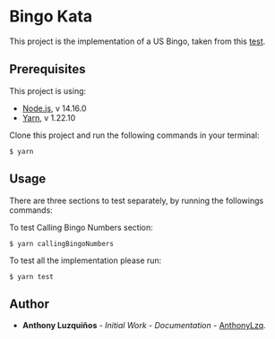 # Bingo Kata

This project is the implementation of a US Bingo, taken from this [test](http://www.tddbuddy.com/katas/Bingo%20Kata.pdf).

## Prerequisites

This project is using:
  - [Node.js](https://nodejs.org/es/), v 14.16.0 
  - [Yarn](https://yarnpkg.com/), v 1.22.10

Clone this project and run the following commands in your terminal:

```console
$ yarn
```

## Usage

There are three sections to test separately, by running the followings commands:

To test Calling Bingo Numbers section:
```
$ yarn callingBingoNumbers
```

To test all the implementation please run:

```console
$ yarn test
```

## Author
-   **Anthony Luzquiños** - _Initial Work_ - _Documentation_ - [AnthonyLzq](https://github.com/AnthonyLzq).